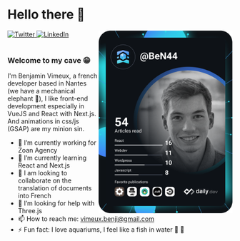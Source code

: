 # Hello there 👋

<div align="left">
  <a href="https://twitter.com/BenjaminVimeux" target="_blank">
    <img
      src="https://img.shields.io/twitter/follow/BenjaminVimeux?label=Twitter&logo=twitter&style=flat-square&color=1da1f2&logoColor=ffffff"
      alt="Twitter"
    />
  </a>
  <a href="https://github.com/Vimeux" target="_blank">
    <img
      src="https://img.shields.io/static/v1?logo=linkedin&style=flat-square&color=0072b1&label=LinkedIn&message=%E2%98%86"
      alt="LinkedIn"
    />
  </a>

  <a href="https://app.daily.dev/BeN44">
    <img src="https://github.com/Vimeux/Vimeux/blob/main/devcard.svg" 
         width="300" 
         align="right"
         alt="Benjamin Vimeux's Dev Card"
    />
  </a>
</div>

<br />

### Welcome to my cave 😁

I'm Benjamin Vimeux, a french developer based in Nantes (we have a mechanical elephant 🐘), I like front-end development especially in VueJS and React with Next.js. 
And animations in css/js (GSAP) are my minion sin.

- 🔭 I’m currently working for Zoan Agency
- 🌱 I’m currently learning React and Next.js
- 👯 I am looking to collaborate on the translation of documents into French
- 🤔 I’m looking for help with Three.js
- 📫 How to reach me: vimeux.benji@gmail.com
- ⚡ Fun fact: I love aquariums, I feel like a fish in water 🐡 🤩
